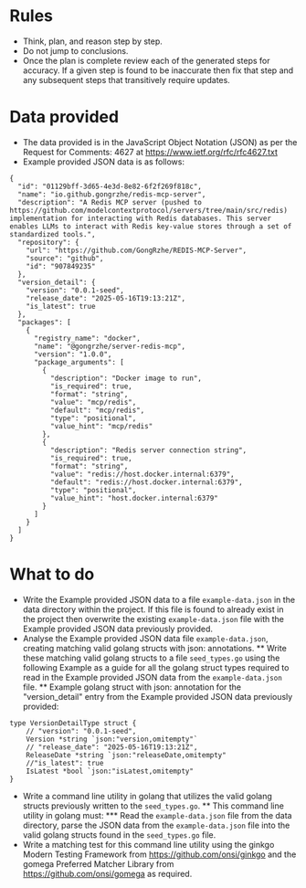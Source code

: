 # Rules

* Think, plan, and reason step by step.
* Do not jump to conclusions. 
* Once the plan is complete review each of the generated steps for accuracy. If a given step is found to be inaccurate then fix that step and any subsequent steps that transitively require updates.

# Data provided

* The data provided is in the JavaScript Object Notation (JSON) as per the Request for Comments: 4627 at https://www.ietf.org/rfc/rfc4627.txt
* Example provided JSON data is as follows:
```
{
  "id": "01129bff-3d65-4e3d-8e82-6f2f269f818c",
  "name": "io.github.gongrzhe/redis-mcp-server",
  "description": "A Redis MCP server (pushed to https://github.com/modelcontextprotocol/servers/tree/main/src/redis) implementation for interacting with Redis databases. This server enables LLMs to interact with Redis key-value stores through a set of standardized tools.",
  "repository": {
    "url": "https://github.com/GongRzhe/REDIS-MCP-Server",
    "source": "github",
    "id": "907849235"
  },
  "version_detail": {
    "version": "0.0.1-seed",
    "release_date": "2025-05-16T19:13:21Z",
    "is_latest": true
  },
  "packages": [
    {
      "registry_name": "docker",
      "name": "@gongrzhe/server-redis-mcp",
      "version": "1.0.0",
      "package_arguments": [
        {
          "description": "Docker image to run",
          "is_required": true,
          "format": "string",
          "value": "mcp/redis",
          "default": "mcp/redis",
          "type": "positional",
          "value_hint": "mcp/redis"
        },
        {
          "description": "Redis server connection string",
          "is_required": true,
          "format": "string",
          "value": "redis://host.docker.internal:6379",
          "default": "redis://host.docker.internal:6379",
          "type": "positional",
          "value_hint": "host.docker.internal:6379"
        }
      ]
    }
  ]
}
```

# What to do

* Write the Example provided JSON data to a file `example-data.json` in the data directory within the project. If this file is found to already exist in the project then overwrite the existing `example-data.json` file with the Example provided JSON data previously provided.
* Analyse the Example provided JSON data file `example-data.json`, creating matching valid golang structs with json: annotations.
** Write these matching valid golang structs to a file `seed_types.go` using the following Example as a guide for all the golang struct types required to read in the Example provided JSON data from the `example-data.json` file.
** Example golang struct with json: annotation for the "version_detail" entry from the Example provided JSON data previously provided:
```
type VersionDetailType struct {
    // "version": "0.0.1-seed",
    Version *string `json:"version,omitempty"`
    // "release_date": "2025-05-16T19:13:21Z",
    ReleaseDate *string `json:"releaseDate,omitempty"
    //"is_latest": true
    IsLatest *bool `json:"isLatest,omitempty"
}
```

* Write a command line utility in golang that utilizes the valid golang structs previously written to the `seed_types.go`.
** This command line utility in golang must:
*** Read the `example-data.json` file from the data directory, parse the JSON data from the `example-data.json` file into the valid golang structs found in the `seed_types.go` file.
* Write a matching test for this command line utility using the ginkgo Modern Testing Framework from https://github.com/onsi/ginkgo and the gomega Preferred Matcher Library from https://github.com/onsi/gomega as required.

